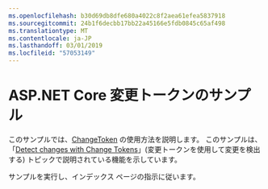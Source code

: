 ```yaml
---
ms.openlocfilehash: b30d69db8dfe680a4022c8f2aea61efea5837918
ms.sourcegitcommit: 24b1f6decbb17bb22a45166e5fdb0845c65af498
ms.translationtype: MT
ms.contentlocale: ja-JP
ms.lasthandoff: 03/01/2019
ms.locfileid: "57053149"
---
```

# <a name="aspnet-core-change-token-sample"></a>ASP.NET Core 変更トークンのサンプル

このサンプルでは、[ChangeToken](https://docs.microsoft.com/dotnet/api/microsoft.extensions.primitives.changetoken) の使用方法を説明します。 このサンプルは、「[Detect changes with Change Tokens](https://docs.microsoft.com/aspnet/core/fundamentals/change-tokens)」(変更トークンを使用して変更を検出する) トピックで説明されている機能を示しています。

サンプルを実行し、インデックス ページの指示に従います。
